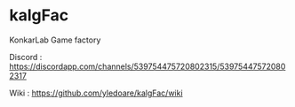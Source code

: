 # kalgFac
KonkarLab Game factory

Discord : https://discordapp.com/channels/539754475720802315/539754475720802317

Wiki : https://github.com/yledoare/kalgFac/wiki
